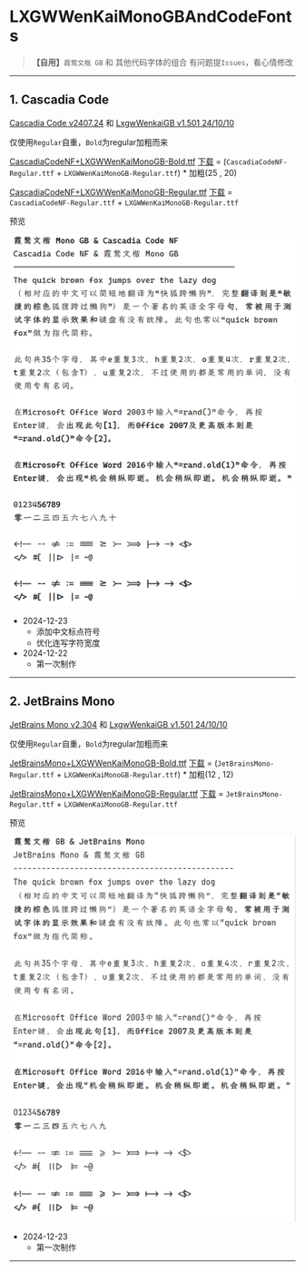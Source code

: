 # LXGWWenKaiMonoGBAndCodeFonts

> **【自用】**`霞鹜文楷 GB` 和 其他代码字体的组合
> 有问题提`Issues`，看心情修改

***

## 1. Cascadia Code

[Cascadia Code v2407.24](https://github.com/microsoft/cascadia-code/releases/tag/v2407.24) 和 [LxgwWenkaiGB v1.501 24/10/10](https://github.com/lxgw/LxgwWenkaiGB/releases/tag/v1.501)

仅使用`Regular`自重，`Bold`为regular加粗而来

[CascadiaCodeNF+LXGWWenKaiMonoGB-Bold.ttf](https://github.com/iONLY100/LXGWWenKaiMonoGBAndCodeFonts/blob/main/CascadiaCodeNF/CascadiaCodeNF%2BLXGWWenKaiMonoGB-Bold.ttf) [下载](https://github.com/iONLY100/LXGWWenKaiMonoGBAndCodeFonts/raw/refs/heads/main/CascadiaCodeNF/CascadiaCodeNF+LXGWWenKaiMonoGB-Bold.ttf) = (`CascadiaCodeNF-Regular.ttf` + `LXGWWenKaiMonoGB-Regular.ttf`) * 加粗(25 , 20)

[CascadiaCodeNF+LXGWWenKaiMonoGB-Regular.ttf](https://github.com/iONLY100/LXGWWenKaiMonoGBAndCodeFonts/blob/main/CascadiaCodeNF/CascadiaCodeNF%2BLXGWWenKaiMonoGB-Regular.ttf) [下载](https://github.com/iONLY100/LXGWWenKaiMonoGBAndCodeFonts/raw/refs/heads/main/CascadiaCodeNF/CascadiaCodeNF+LXGWWenKaiMonoGB-Regular.ttf) = `CascadiaCodeNF-Regular.ttf` + `LXGWWenKaiMonoGB-Regular.ttf`

预览

![CascadiaCodeNF+BLXGWWenKaiGB.png](CascadiaCodeNF/CascadiaCodeNF%2BLXGWWenKaiMonoGB-Preview.png)

- 2024-12-23
  - 添加中文标点符号
  - 优化连写字符宽度
- 2024-12-22
  - 第一次制作
***

## 2. JetBrains Mono

[JetBrains Mono v2.304](https://github.com/JetBrains/JetBrainsMono/releases/tag/v2.304) 和 [LxgwWenkaiGB v1.501 24/10/10](https://github.com/lxgw/LxgwWenkaiGB/releases/tag/v1.501)

仅使用`Regular`自重，`Bold`为regular加粗而来

[JetBrainsMono+LXGWWenKaiMonoGB-Bold.ttf](JetBrainsMono/JetBrainsMono+LXGWWenKaiMonoGB-Bold.ttf) [下载](https://github.com/iONLY100/LXGWWenKaiMonoGBAndCodeFonts/raw/refs/heads/main/JetBrainsMono/JetBrainsMono+LXGWWenKaiMonoGB-Bold.ttf) = (`JetBrainsMono-Regular.ttf` + `LXGWWenKaiMonoGB-Regular.ttf`) * 加粗(12 , 12)

[JetBrainsMono+LXGWWenKaiMonoGB-Regular.ttf](JetBrainsMono/JetBrainsMono+LXGWWenKaiMonoGB-Regular.ttf) [下载](https://github.com/iONLY100/LXGWWenKaiMonoGBAndCodeFonts/raw/refs/heads/main/JetBrainsMono/JetBrainsMono+LXGWWenKaiMonoGB-Regular.ttf) = `JetBrainsMono-Regular.ttf` + `LXGWWenKaiMonoGB-Regular.ttf`

预览

![JetBrainsMono+LXGWWenKaiMonoGB-Preview.png](JetBrainsMono/JetBrainsMono+LXGWWenKaiMonoGB-Preview.png)

- 2024-12-23
  - 第一次制作
***
